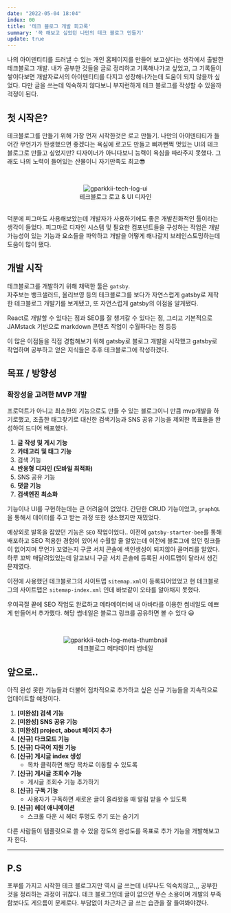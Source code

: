 ```yaml
---
date: "2022-05-04 18:04"
index: 00
title: '테크 블로그 개발 회고록'
summary: '꼭 해보고 싶었던 나만의 테크 블로그 만들기'
update: true
---
```


나의 아이덴티티를 드러낼 수 있는 개인 홈페이지를 만들어 보고싶다는 생각에서 출발한 테크블로그 개발.
내가 공부한 것들을 글로 정리하고 기록해나가고 싶었고, 그 기록들이 쌓이다보면 개발자로서의 아이덴티티를 다지고 성장해나가는데 도움이 되지 않을까 싶었다.
다만 글을 쓰는데 익숙하지 않다보니 부지런하게 테크 블로그를 작성할 수 있을까 걱정이 된다.

## 첫 시작은?

테크블로그를 만들기 위해 가장 먼저 시작한것은 로고 만들기.
나만의 아이덴티티가 들어간 무언가가 탄생했으면 좋겠다는 욕심에 로고도 만들고 삐까뻔쩍 멋있는 UI의 테크블로그로 만들고 싶었지만?
디자이너가 아니다보니 능력이 욕심을 따라주지 못했다. 그래도 나의 노력이 들어있는 산물이니 자기만족도 최고😎

<br/>
<figure align="center">
<img class="responsive-image" src="https://user-images.githubusercontent.com/71811780/236880235-62786746-087b-4232-b427-7608ab7eb176.png" alt="gparkkii-tech-log-ui"></img>
<figcaption>테크블로그 로고 & UI 디자인</figcaption>
</figure>
<br/>
덕분에 피그마도 사용해보았는데 개발자가 사용하기에도 좋은 개발친화적인 툴이라는 생각이 들었다. 피그마로 디자인 시스템 및 필요한 컴포넌트들을 구성하는 작업은 개발 가능성이 있는 기능과 요소들을 파악하고 개발을 어떻게 해나갈지 브레인스토밍하는데 도움이 많이 됐다.

## 개발 시작

테크블로그를 개발하기 위해 채택한 툴은 `gatsby`.  
자주보는 뱅크샐러드, 올리브영 등의 테크블로그를 보다가 자연스럽게 gatsby로 제작한 테크블로그 개발기를 보게됐고, 또 자연스럽게 gatsby의 이점을 알게됐다.

React로 개발할 수 있다는 점과 SEO를 잘 챙겨갈 수 있다는 점, 그리고 기본적으로 JAMstack 기반으로 markdown 콘텐츠 작업이 수월하다는 점 등등

이 많은 이점들을 직접 경험해보기 위해 gatsby로 블로그 개발을 시작했고 gatsby로 작업하며 공부하고 얻은 지식들은 추후 테크블로그에 작성하겠다.

## 목표 / 방향성

### 확장성을 고려한 MVP 개발

프로덕트가 아니고 최소한의 기능으로도 만들 수 있는 블로그이니 만큼 mvp개발을 하기로했고, 조촐한 태그찾기로 대신한 검색기능과 SNS 공유 기능을 제외한 목표들을 완성하여 드디어 배포했다.

1. **글 작성 및 게시 기능**
2. **카테고리 및 태그 기능**
3. 검색 기능
4. **반응형 디자인 (모바일 최적화)**
5. SNS 공유 기능
6. **댓글 기능**
7. **검색엔진 최소화**

기능이나 UI를 구현하는데는 큰 어려움이 없었다. 간단한 CRUD 기능이었고, `graphQL`을 통해서 데이터를 주고 받는 과정 또한 생소했지만 재밌었다.

예상외로 발목을 잡았던 기능은 `SEO` 작업이었다..
이전에 `gatsby-starter-bee`를 통해 배포하고 SEO 적용한 경험이 있어서 수월할 줄 알았는데 이전에 블로그에 있던 링크들이 없어지며 무언가 꼬였는지 구글 서치 콘솔에 색인생성이 되지않아 골머리를 알았다.
하루 꼬박 매달려있었는데 알고보니 구글 서치 콘솔에 등록된 사이트맵이 달라서 생긴 문제였다.

이전에 사용했던 테크블로그의 사이트맵 `sitemap.xml`이 등록되어있었고 현 테크블로그의 사이트맵은 `sitemap-index.xml` 인데 바보같이 오타를 알아채지 못했다.

우여곡절 끝에 SEO 작업도 완료하고 메타메이터에 내 아바타를 이용한 썸네일도 예쁘게 만들어서 추가했다. 해당 썸네일은 블로그 링크를 공유하면 볼 수 있다 😃

<br/>
<figure align="center">
<img class="responsive-image" src="https://user-images.githubusercontent.com/71811780/236894541-ce4631e2-e067-4911-91e7-c6a8b2f166d2.png" alt="gparkkii-tech-log-meta-thumbnail" title="썸네일"></img>
<figcaption>테크블로그 메타데이터 썸네일</figcaption>
</figure>


## 앞으로..
아직 완성 못한 기능들과 더불어 점차적으로 추가하고 싶은 신규 기능들을 지속적으로 업데이트할 예정이다.

1. **[미완성] 검색 기능**
2. **[미완성] SNS 공유 기능**
3. **[미완성] project, about 페이지 추가**
4. **[신규] 다크모드 기능**
5. **[신규] 다국어 지원 기능**
6. **[신규] 게시글 index 생성** 
   - 목차 클릭하면 해당 목차로 이동할 수 있도록
7. **[신규] 게시글 조회수 기능** 
   - 게시글 조회수 기능 추가하기
8. **[신규] 구독 기능** 
   - 사용자가 구독하면 새로운 글이 올라왔을 때 알림 받을 수 있도록
9. **[신규] 헤더 애니메이션** 
   - 스크롤 다운 시 헤더 투명도 주기 또는 숨기기


다른 사람들이 템플릿으로 쓸 수 있을 정도의 완성도를 목표로 추가 기능을 개발해보고자 한다.

---

## P.S 
포부를 가지고 시작한 테크 블로그지만 역시 글 쓰는데 너무나도 익숙치않고,,, 공부한 것을 정리하는 과정이 귀찮다. 테크 블로그인데 글이 없으면 무슨 소용이며 개발의 부족함보다도 게으름이 문제로다. 부담없이 차근차근 글 쓰는 습관을 잘 들여봐야겠다.
